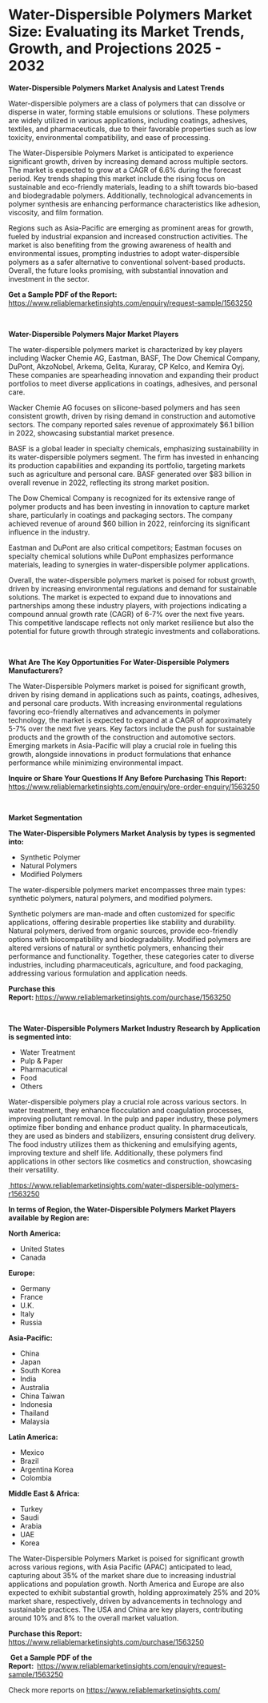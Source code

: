 <p><h1>Water-Dispersible Polymers Market Size: Evaluating its Market Trends, Growth, and Projections 2025 - 2032</h1></p><p><strong>Water-Dispersible Polymers Market Analysis and Latest Trends</strong></p>
<p><p>Water-dispersible polymers are a class of polymers that can dissolve or disperse in water, forming stable emulsions or solutions. These polymers are widely utilized in various applications, including coatings, adhesives, textiles, and pharmaceuticals, due to their favorable properties such as low toxicity, environmental compatibility, and ease of processing. </p><p>The Water-Dispersible Polymers Market is anticipated to experience significant growth, driven by increasing demand across multiple sectors. The market is expected to grow at a CAGR of 6.6% during the forecast period. Key trends shaping this market include the rising focus on sustainable and eco-friendly materials, leading to a shift towards bio-based and biodegradable polymers. Additionally, technological advancements in polymer synthesis are enhancing performance characteristics like adhesion, viscosity, and film formation.</p><p>Regions such as Asia-Pacific are emerging as prominent areas for growth, fueled by industrial expansion and increased construction activities. The market is also benefiting from the growing awareness of health and environmental issues, prompting industries to adopt water-dispersible polymers as a safer alternative to conventional solvent-based products. Overall, the future looks promising, with substantial innovation and investment in the sector.</p></p>
<p><strong>Get a Sample PDF of the Report:&nbsp;</strong> <a href="https://www.reliablemarketinsights.com/enquiry/request-sample/1563250?utm_campaign=1950&utm_medium=2&utm_source=Github&utm_content=ia&utm_term=02042025&utm_id=water-dispersible-polymers">https://www.reliablemarketinsights.com/enquiry/request-sample/1563250</a></p>
<p>&nbsp;</p>
<p><strong>Water-Dispersible Polymers Major Market Players</strong></p>
<p><p>The water-dispersible polymers market is characterized by key players including Wacker Chemie AG, Eastman, BASF, The Dow Chemical Company, DuPont, AkzoNobel, Arkema, Gelita, Kuraray, CP Kelco, and Kemira Oyj. These companies are spearheading innovation and expanding their product portfolios to meet diverse applications in coatings, adhesives, and personal care.</p><p>Wacker Chemie AG focuses on silicone-based polymers and has seen consistent growth, driven by rising demand in construction and automotive sectors. The company reported sales revenue of approximately $6.1 billion in 2022, showcasing substantial market presence.</p><p>BASF is a global leader in specialty chemicals, emphasizing sustainability in its water-dispersible polymers segment. The firm has invested in enhancing its production capabilities and expanding its portfolio, targeting markets such as agriculture and personal care. BASF generated over $83 billion in overall revenue in 2022, reflecting its strong market position.</p><p>The Dow Chemical Company is recognized for its extensive range of polymer products and has been investing in innovation to capture market share, particularly in coatings and packaging sectors. The company achieved revenue of around $60 billion in 2022, reinforcing its significant influence in the industry.</p><p>Eastman and DuPont are also critical competitors; Eastman focuses on specialty chemical solutions while DuPont emphasizes performance materials, leading to synergies in water-dispersible polymer applications.</p><p>Overall, the water-dispersible polymers market is poised for robust growth, driven by increasing environmental regulations and demand for sustainable solutions. The market is expected to expand due to innovations and partnerships among these industry players, with projections indicating a compound annual growth rate (CAGR) of 6-7% over the next five years. This competitive landscape reflects not only market resilience but also the potential for future growth through strategic investments and collaborations.</p></p>
<p>&nbsp;</p>
<p><strong>What Are The Key Opportunities For Water-Dispersible Polymers Manufacturers?</strong></p>
<p><p>The Water-Dispersible Polymers market is poised for significant growth, driven by rising demand in applications such as paints, coatings, adhesives, and personal care products. With increasing environmental regulations favoring eco-friendly alternatives and advancements in polymer technology, the market is expected to expand at a CAGR of approximately 5-7% over the next five years. Key factors include the push for sustainable products and the growth of the construction and automotive sectors. Emerging markets in Asia-Pacific will play a crucial role in fueling this growth, alongside innovations in product formulations that enhance performance while minimizing environmental impact.</p></p>
<p><strong>Inquire or Share Your Questions If Any Before Purchasing This Report:</strong> <a href="https://www.reliablemarketinsights.com/enquiry/pre-order-enquiry/1563250?utm_campaign=1950&utm_medium=2&utm_source=Github&utm_content=ia&utm_term=02042025&utm_id=water-dispersible-polymers">https://www.reliablemarketinsights.com/enquiry/pre-order-enquiry/1563250</a></p>
<p>&nbsp;</p>
<p><strong>Market Segmentation</strong></p>
<p><strong>The Water-Dispersible Polymers Market Analysis by types is segmented into:</strong></p>
<p><ul><li>Synthetic Polymer</li><li>Natural Polymers</li><li>Modified Polymers</li></ul></p>
<p><p>The water-dispersible polymers market encompasses three main types: synthetic polymers, natural polymers, and modified polymers. </p><p>Synthetic polymers are man-made and often customized for specific applications, offering desirable properties like stability and durability. Natural polymers, derived from organic sources, provide eco-friendly options with biocompatibility and biodegradability. Modified polymers are altered versions of natural or synthetic polymers, enhancing their performance and functionality. Together, these categories cater to diverse industries, including pharmaceuticals, agriculture, and food packaging, addressing various formulation and application needs.</p></p>
<p><strong>Purchase this Report:&nbsp;</strong><a href="https://www.reliablemarketinsights.com/purchase/1563250?utm_campaign=1950&utm_medium=2&utm_source=Github&utm_content=ia&utm_term=02042025&utm_id=water-dispersible-polymers">https://www.reliablemarketinsights.com/purchase/1563250</a></p>
<p>&nbsp;</p>
<p><strong>The Water-Dispersible Polymers Market Industry Research by Application is segmented into:</strong></p>
<p><ul><li>Water Treatment</li><li>Pulp & Paper</li><li>Pharmacutical</li><li>Food</li><li>Others</li></ul></p>
<p><p>Water-dispersible polymers play a crucial role across various sectors. In water treatment, they enhance flocculation and coagulation processes, improving pollutant removal. In the pulp and paper industry, these polymers optimize fiber bonding and enhance product quality. In pharmaceuticals, they are used as binders and stabilizers, ensuring consistent drug delivery. The food industry utilizes them as thickening and emulsifying agents, improving texture and shelf life. Additionally, these polymers find applications in other sectors like cosmetics and construction, showcasing their versatility.</p></p>
<p><a href="https://www.reliablemarketinsights.com/water-dispersible-polymers-r1563250?utm_campaign=1950&utm_medium=2&utm_source=Github&utm_content=ia&utm_term=02042025&utm_id=water-dispersible-polymers">&nbsp;https://www.reliablemarketinsights.com/water-dispersible-polymers-r1563250</a></p>
<p><strong>In terms of Region, the Water-Dispersible Polymers Market Players available by Region are:</strong></p>
<p>
    <p> <strong> North America: </strong>
        <ul>
            <li>United States</li>
            <li>Canada</li>
        </ul>
        </p> 
    <p> <strong> Europe: </strong>
        <ul>
            <li>Germany</li>
            <li>France</li>
            <li>U.K.</li>
            <li>Italy</li>
            <li>Russia</li>
        </ul>
        </p> 
    <p> <strong> Asia-Pacific: </strong>
        <ul>
            <li>China</li>
            <li>Japan</li>
            <li>South Korea</li>
            <li>India</li>
            <li>Australia</li>
            <li>China Taiwan</li>
            <li>Indonesia</li>
            <li>Thailand</li>
            <li>Malaysia</li>
        </ul>
        </p> 
    <p> <strong> Latin America: </strong>
        <ul>
            <li>Mexico</li>
            <li>Brazil</li>
            <li>Argentina Korea</li>
            <li>Colombia</li>
        </ul>
        </p> 
    <p> <strong> Middle East & Africa: </strong>
        <ul>
            <li>Turkey</li>
            <li>Saudi</li>
            <li>Arabia</li>
            <li>UAE</li>
            <li>Korea</li>
        </ul>
    </p>
    </p>
<p><p>The Water-Dispersible Polymers Market is poised for significant growth across various regions, with Asia Pacific (APAC) anticipated to lead, capturing about 35% of the market share due to increasing industrial applications and population growth. North America and Europe are also expected to exhibit substantial growth, holding approximately 25% and 20% market share, respectively, driven by advancements in technology and sustainable practices. The USA and China are key players, contributing around 10% and 8% to the overall market valuation.</p></p>
<p><strong>Purchase this Report: </strong><a href="https://www.reliablemarketinsights.com/purchase/1563250?utm_campaign=1950&utm_medium=2&utm_source=Github&utm_content=ia&utm_term=02042025&utm_id=water-dispersible-polymers">https://www.reliablemarketinsights.com/purchase/1563250</a></p>
<p>&nbsp;<strong>Get a Sample PDF of the Report:&nbsp;&nbsp;</strong><a href="https://www.reliablemarketinsights.com/enquiry/request-sample/1563250?utm_campaign=1950&utm_medium=2&utm_source=Github&utm_content=ia&utm_term=02042025&utm_id=water-dispersible-polymers">https://www.reliablemarketinsights.com/enquiry/request-sample/1563250</a></p>
<p><strong></strong></p>
<p>Check more reports on <a href="https://www.reliablemarketinsights.com/?utm_campaign=1950&utm_medium=2&utm_source=Github&utm_content=ia&utm_term=02042025&utm_id=water-dispersible-polymers">https://www.reliablemarketinsights.com/</a></p>